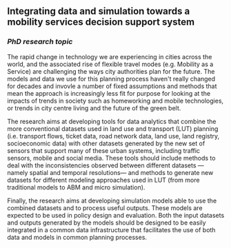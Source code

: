 ## Integrating data and simulation towards a mobility services decision support system
### _PhD research topic_

The rapid change in technology we are experiencing in cities across the world, and the associated rise of flexible travel modes (e.g. Mobility as a Service) are challenging the ways city authorities plan for the future. The models and data we use for this planning process haven't really changed for decades and invovle a number of fixed assumptions and methods that mean the approach is increasingly less fit for purpose for looking at the impacts of trends in society such as homeworking and mobile technologies, or trends in city centre living and the future of the green belt.

The research aims at developing tools for data analytics that combine the more conventional datasets used in land use and transport (LUT) planning (i.e. transport flows, ticket data, road network data, land use, land registry, socioeconomic data) with other datasets generated by the new set of sensors that support many of these urban systems, including traffic sensors, mobile and social media. These tools should include methods to deal with the inconsistencies observed between different datasets —namely spatial and temporal resolutions— and methods to generate new datasets for different modeling approaches used in LUT (from more traditional models to ABM and micro simulation). 

Finally, the research aims at developing simulation models able to use the combined datasets and to process useful outputs. These models are expected to be used in policy design and evaluation. Both the input datasets and outputs generated by the models should be designed to be easily integrated in a common data infrastructure that facilitates the use of both data and models in common planning processes.  
